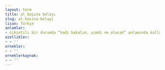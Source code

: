 ```yaml
---
layout: term
title: al başına belayı
slug: al-basina-belayi
lisan: Türkçe
anlamlar:
- sıkıntılı bir durumda “hadi bakalım, şimdi ne olacak” anlamında kullanılan bir söz
ozellikler:
- - ''
ornekler:
- - ''
orneklerkaynak:
- - ''
---
```

